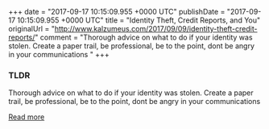 +++
date = "2017-09-17 10:15:09.955 +0000 UTC"
publishDate = "2017-09-17 10:15:09.955 +0000 UTC"
title = "Identity Theft, Credit Reports, and You"
originalUrl = "http://www.kalzumeus.com/2017/09/09/identity-theft-credit-reports/"
comment = "Thorough advice on what to do if your identity was stolen. Create a paper trail, be professional, be to the point, dont be angry in your communications "
+++

### TLDR

Thorough advice on what to do if your identity was stolen. Create a paper trail, be professional, be to the point, dont be angry in your communications 

[Read more](http://www.kalzumeus.com/2017/09/09/identity-theft-credit-reports/)

